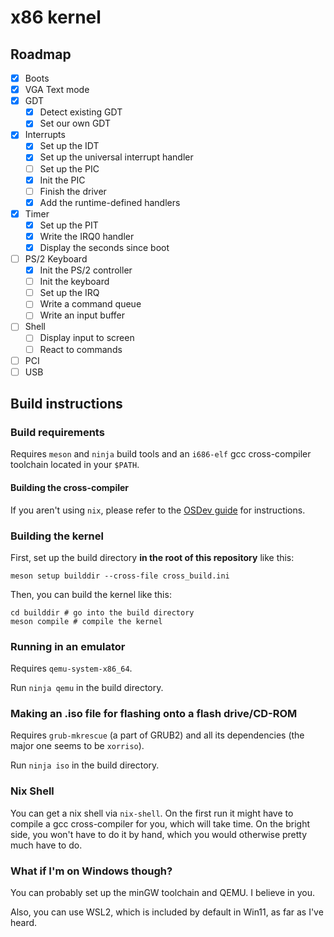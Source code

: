 # x86 kernel

## Roadmap
- [x] Boots
- [x] VGA Text mode
- [x] GDT
  - [x] Detect existing GDT
  - [x] Set our own GDT
- [x] Interrupts
  - [x] Set up the IDT
  - [x] Set up the universal interrupt handler
  - [ ] Set up the PIC
   - [x] Init the PIC
   - [ ] Finish the driver
  - [x] Add the runtime-defined handlers
- [x] Timer
  - [x] Set up the PIT
  - [x] Write the IRQ0 handler
  - [x] Display the seconds since boot
- [ ] PS/2 Keyboard
  - [x] Init the PS/2 controller
  - [ ] Init the keyboard
  - [ ] Set up the IRQ
  - [ ] Write a command queue
  - [ ] Write an input buffer
- [ ] Shell
  - [ ] Display input to screen
  - [ ] React to commands 
- [ ] PCI
- [ ] USB

## Build instructions

### Build requirements
Requires `meson` and `ninja` build tools and an `i686-elf` gcc cross-compiler
toolchain located in your `$PATH`.

#### Building the cross-compiler
If you aren't using `nix`, please refer to the [OSDev guide](https://wiki.osdev.org/GCC_Cross-Compiler)
for instructions.

### Building the kernel
First, set up the build directory **in the root of this repository** like this:
```shell
meson setup builddir --cross-file cross_build.ini
```

Then, you can build the kernel like this:
```shell
cd builddir # go into the build directory
meson compile # compile the kernel
```

### Running in an emulator
Requires `qemu-system-x86_64`.

Run `ninja qemu` in the build directory.

### Making an .iso file for flashing onto a flash drive/CD-ROM
Requires `grub-mkrescue` (a part of GRUB2) and all its dependencies (the major one seems to be `xorriso`).

Run `ninja iso` in the build directory.

### Nix Shell
You can get a nix shell via `nix-shell`. On the first run it might have to compile a gcc cross-compiler for you, which will take time. On the bright side, you won't have to do it by hand, which you would otherwise pretty much have to do.

### What if I'm on Windows though?
You can probably set up the minGW toolchain and QEMU. I believe in you.

Also, you can use WSL2, which is included by default in Win11, as far as I've heard.